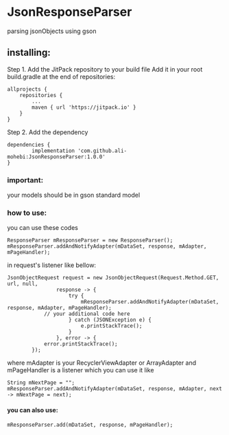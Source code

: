 # JsonResponseParser
parsing jsonObjects using gson

## installing:

Step 1. Add the JitPack repository to your build file
Add it in your root build.gradle at the end of repositories:

	allprojects {
		repositories {
			...
			maven { url 'https://jitpack.io' }
		}
	}
Step 2. Add the dependency

	dependencies {
	        implementation 'com.github.ali-mohebi:JsonResponseParser:1.0.0'
	}
  
  
### important: 
your models should be in gson standard model
	
	
### how to use:

you can use these codes

```
ResponseParser mResponseParser = new ResponseParser();
mResponseParser.addAndNotifyAdapter(mDataSet, response, mAdapter, mPageHandler);
```


in request's listener like bellow:

```
JsonObjectRequest request = new JsonObjectRequest(Request.Method.GET, url, null,
                response -> {
                    try {
                        mResponseParser.addAndNotifyAdapter(mDataSet, response, mAdapter, mPageHandler);
			// your additional code here
                    } catch (JSONException e) {
                        e.printStackTrace();
                    }
                }, error -> {
			error.printStackTrace();
        });
```

where mAdapter is your RecyclerViewAdapter or ArrayAdapter
and mPageHandler is a listener which you can use it like

```
String mNextPage = "";
mResponseParser.addAndNotifyAdapter(mDataSet, response, mAdapter, next -> mNextPage = next);
```

#### you can also use:

```
mResponseParser.add(mDataSet, response, mPageHandler);
```

